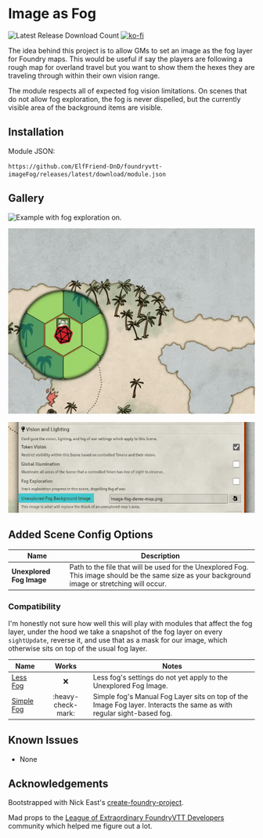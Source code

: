 # Image as Fog

![Latest Release Download Count](https://img.shields.io/badge/dynamic/json?label=Downloads@latest&query=assets%5B1%5D.download_count&url=https%3A%2F%2Fapi.github.com%2Frepos%2FElfFriend-DnD%2Ffoundryvtt-imageFog%2Freleases%2Flatest)
[![ko-fi](https://img.shields.io/badge/-buy%20me%20a%20coke-%23FF5E5B)](https://ko-fi.com/elffriend)

The idea behind this project is to allow GMs to set an image as the fog layer for Foundry maps. This would be useful if say the players are following a rough map for overland travel but you want to show them the hexes they are traveling through within their own vision range.

The module respects all of expected fog vision limitations. On scenes that do not allow fog exploration, the fog is never dispelled, but the currently visible area of the background items are visible.

## Installation

Module JSON:

```
https://github.com/ElfFriend-DnD/foundryvtt-imageFog/releases/latest/download/module.json
```

## Gallery

![Example with fog exploration on.](/readme-img/explore-fog.gif)

![Example without fog exploration on.](/readme-img/no-explore-fog.gif)

![Added Scene Config option.](/readme-img/new-scene-config-option.png)

## Added Scene Config Options

| **Name**                 | Description                                                                                                                                      |
| ------------------------ | ------------------------------------------------------------------------------------------------------------------------------------------------ |
| **Unexplored Fog Image** | Path to the file that will be used for the Unexplored Fog. This image should be the same size as your background image or stretching will occur. |


### Compatibility

I'm honestly not sure how well this will play with modules that affect the fog layer, under the hood we take a snapshot of the fog layer on every `sightUpdate`, reverse it, and use that as a mask for our image, which otherwise sits on top of the usual fog layer.

| **Name**                                           |       Works        | Notes                                                                                                                 |
| -------------------------------------------------- | :----------------: | --------------------------------------------------------------------------------------------------------------------- |
| [Less Fog](https://github.com/trdischat/lessfog)   |        :x:         | Less fog's settings do not yet apply to the Unexplored Fog Image.                                                     |
| [Simple Fog](https://github.com/trdischat/lessfog) | :heavy-check-mark: | Simple fog's Manual Fog Layer sits on top of the Image Fog layer. Interacts the same as with regular sight-based fog. |


## Known Issues

- None

## Acknowledgements

Bootstrapped with Nick East's [create-foundry-project](https://gitlab.com/foundry-projects/foundry-pc/create-foundry-project).

Mad props to the [League of Extraordinary FoundryVTT Developers](https://forums.forge-vtt.com/c/package-development/11) community which helped me figure out a lot.
